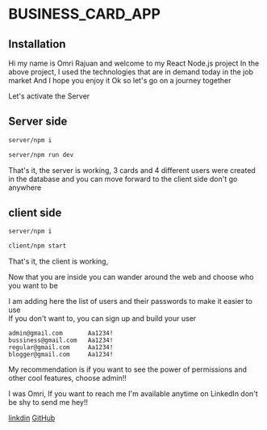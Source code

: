 # BUSINESS_CARD_APP


## Installation

Hi my name is Omri Rajuan and welcome to my React Node.js project
In the above project, I used the technologies that are in demand today in the job market
And I hope you enjoy it
Ok so let's go on a journey together

Let's activate the Server
## Server side
```bash
server/npm i
```
```bash
server/npm run dev

```
That's it, the server is working, 3 cards and 4 different users were created in the database and you can move forward to the client side
don't go anywhere

## client side
```bash
server/npm i
```

```bash
client/npm start
```
That's it, the client is working,

Now that you are inside you can wander around the web and choose who you want to be

I am adding here the list of users and their passwords to make it easier to use       
If you don't want to, you can sign up and build your user
```
admin@gmail.com       Aa1234!
bussiness@gmail.com   Aa1234!
regular@gmail.com     Aa1234!
blogger@gmail.com     Aa1234!
```
My recommendation is if you want to see the power of permissions and other cool features, choose admin!!

I was Omri,
If you want to reach me I'm available anytime on LinkedIn don't be shy to send me hey!!


[linkdin](https://www.linkedin.com/in/omri-rajuan/)
[GitHub](https://www.github.com/Omri93Rajuan)

